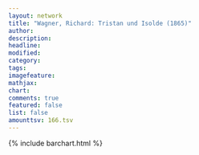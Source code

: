 ```yaml
---
layout: network
title: "Wagner, Richard: Tristan und Isolde (1865)"
author:
description:
headline:
modified:
category:
tags:
imagefeature: 
mathjax: 
chart: 
comments: true
featured: false
list: false
amounttsv: 166.tsv
---
```

{% include barchart.html %}
